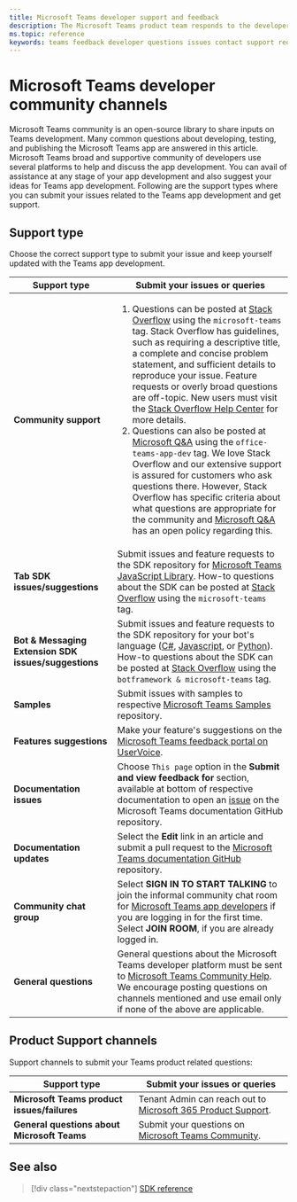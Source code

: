 ```yaml
---
title: Microsoft Teams developer support and feedback
description: The Microsoft Teams product team responds to the developer community across several feedback and support channels.
ms.topic: reference
keywords: teams feedback developer questions issues contact support request bugs contributions community discussions
---
```


# Microsoft Teams developer community channels

Microsoft Teams community is an open-source library to share inputs on Teams development. Many common questions about developing, testing, and publishing the Microsoft Teams app are answered in this article. Microsoft Teams broad and supportive community of developers use several platforms to help and discuss the app development. You can avail of assistance at any stage of your app development and also suggest your ideas for Teams app development. Following are the support types where you can submit your issues related to the Teams app development and get support.

## Support type

Choose the correct support type to submit your issue and keep yourself updated with the Teams app development.

|            **Support type**            |               **Submit your issues or queries**                                                                                  |
|-----------------------------------------------------|---------------------------------------------------------------------------------------------------------------------------------------------------------------------------------------------------------------------------------------------------------------------------------------------------------------------------------------------------------------------------------------------------------------------------------------------------------------------------------------------------|
|         **Community support**          |<ol><li> Questions can be posted at [Stack Overflow](https://stackoverflow.com/questions/tagged/microsoft-teams) using the `microsoft-teams` tag.  Stack Overflow has guidelines, such as requiring a descriptive title, a complete and concise problem statement, and sufficient details to reproduce your issue. Feature requests or overly broad questions are off-topic. New users must visit the [Stack Overflow Help Center](https://stackoverflow.com/help/how-to-ask) for more details. </li>                                                                                                                                                                       <li>  Questions can also be posted at [Microsoft Q&A](/answers/topics/office-teams-app-dev.html) using the `office-teams-app-dev` tag. We love Stack Overflow and our extensive support is assured for customers who ask questions there. However, Stack Overflow has specific criteria about what questions are appropriate for the community and [Microsoft Q&A](/answers/topics/office-teams-app-dev.html) has an open policy regarding this.  </li> </ol>                                                                                                  |
|        **Tab SDK issues/suggestions**        |  Submit issues and feature requests to the SDK repository for [Microsoft Teams JavaScript Library](https://github.com/OfficeDev/microsoft-teams-library-js/issues). How-to questions about the SDK can be posted at [Stack Overflow](https://stackoverflow.com/questions/tagged/microsoft-teams) using the `microsoft-teams` tag.                                                                                                                                                                                                                       |
|            **Bot & Messaging Extension SDK issues/suggestions**             |      Submit issues and feature requests to the SDK repository for your bot's language ([C#](https://github.com/Microsoft/botbuilder-dotnet/), [Javascript](https://github.com/Microsoft/botbuilder-js), or [Python](https://github.com/Microsoft/botbuilder-python)). How-to questions about the SDK can be posted at [Stack Overflow](https://stackoverflow.com/questions/tagged/botframework%20microsoft-teams) using the `botframework & microsoft-teams` tag.                                                                                            |
| **Samples** |             Submit issues with samples to respective [Microsoft Teams Samples](/microsoftteams/platform/tutorials/code-samples) repository.                                                                                                                                                                                            |
| **Features suggestions**             |      Make your feature's suggestions on the [Microsoft Teams feedback portal on UserVoice](https://microsoftteams.uservoice.com/forums/555103-public-preview/category/182881-developer-platform).                                                                                                                                                            |
|        **Documentation issues**        |                                                                                                                                                                      Choose `This page` option in the **Submit and view feedback for** section, available at bottom of respective documentation to open an [issue](https://github.com/MicrosoftDocs/msteams-docs/issues) on the Microsoft Teams documentation GitHub repository.                                                                                                                                                                      |
|       **Documentation updates**        | Select the **Edit** link in an article and submit a pull request to the [Microsoft Teams documentation GitHub](https://github.com/MicrosoftDocs/msteams-docs) repository.                                                                                                                                                                      |
|       **Community chat group**        | Select **SIGN IN TO START TALKING** to join the informal community chat room for [Microsoft Teams app developers](https://gitter.im/OfficeDev/MicrosoftTeamsAppDev) if you are logging in for the first time. Select **JOIN ROOM**, if you are already logged in. |
|          **General questions**         |          General questions about the Microsoft Teams developer platform must be sent to [Microsoft Teams Community Help](mailto:microsoftteamsdev@microsoft.com). We encourage posting questions on channels mentioned and use email only if none of the above are applicable.                                                                                                                                                                          |

## Product Support channels
Support channels to submit your Teams product related questions:

|            **Support type**            |               **Submit your issues or queries**                                                                                  |
|-----------------------------------------------------|---------------------------------------------------------------------------------------------------------------------------------------------------------------------------------------------------------------------------------------------------------------------------------------------------------------------------------------------------------------------------------------------------------------------------------------------------------------------------------------------------|
|         **Microsoft Teams product issues/failures**          | Tenant Admin can reach out to [Microsoft 365 Product Support](/microsoft-365/admin/contact-support-for-business-products).                                                            |
|        **General questions about Microsoft Teams**        |  Submit your questions on [Microsoft Teams Community](https://answers.microsoft.com/en-us/msteams/forum).               |                                                           

## See also

> [!div class="nextstepaction"]
> [SDK reference](https://docs.microsoft.com/javascript/api/overview/msteams-client?view=msteams-client-js-latest&preserve-view=true)
